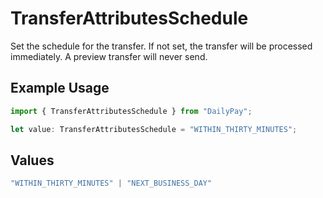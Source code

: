 # TransferAttributesSchedule

Set the schedule for the transfer. If not set, the transfer will be processed immediately. 
A preview transfer will never send.


## Example Usage

```typescript
import { TransferAttributesSchedule } from "DailyPay";

let value: TransferAttributesSchedule = "WITHIN_THIRTY_MINUTES";
```

## Values

```typescript
"WITHIN_THIRTY_MINUTES" | "NEXT_BUSINESS_DAY"
```
